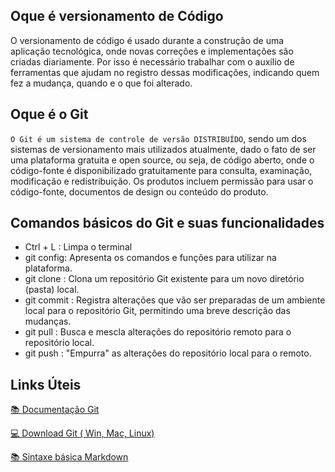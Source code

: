## Oque é versionamento de Código

O versionamento de código é usado durante a construção de uma aplicação tecnológica, onde novas correções e implementações são criadas diariamente. Por isso é necessário trabalhar com o auxílio de ferramentas que ajudam no registro dessas modificações, indicando quem fez a mudança, quando e o que foi alterado.

## Oque é o Git

`O Git é um sistema de controle de versão DISTRIBUÍDO`, sendo um dos sistemas de versionamento mais utilizados atualmente, dado o fato de ser uma plataforma gratuita e open source, ou seja, de código aberto, onde o código-fonte é disponibilizado gratuitamente para consulta, examinação, modificação e redistribuição. Os produtos incluem permissão para usar o código-fonte, documentos de design ou conteúdo do produto.

## Comandos básicos do Git e suas funcionalidades

- Ctrl + L : Limpa o terminal
- git config: Apresenta os comandos e funções para utilizar na plataforma.
- git clone : Clona um repositório Git existente para um novo diretório (pasta) local.
- git commit : Registra alterações que vão ser preparadas de um ambiente local para o repositório Git, permitindo uma breve descrição das mudanças.
- git pull : Busca e mescla alterações do repositório remoto para o repositório local.
- git push : "Empurra" as alterações do repositório local para o remoto.

## Links Úteis
[&#128218; Documentação Git](https://git-scm.com/doc)

[&#128187; Download Git ( Win, Mac, Linux)](https://git-scm.com/downloads)

[&#128218; Sintaxe básica Markdown](https://www.markdownguide.org/basic-syntax/)
